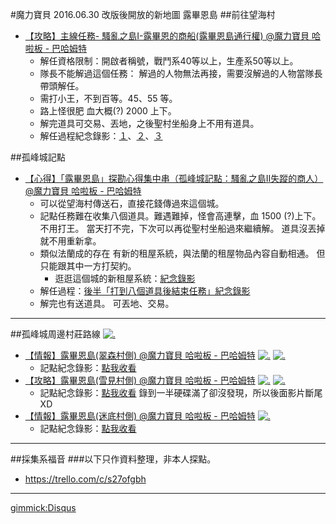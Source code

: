 ﻿#魔力寶貝 2016.06.30 改版後開放的新地圖 露畢恩島
##前往望海村
- [【攻略】主線任務- 騷亂之島I-露畢恩的商船(露畢恩島通行權) @魔力寶貝 哈啦板 - 巴哈姆特](http://forum.gamer.com.tw/C.php?bsn=02577&snA=158254&tnum=4)
  - 解任資格限制：開啟者稱號，戰鬥系40等以上，生產系50等以上。
  - 隊長不能解過這個任務：
解過的人物無法再接，需要沒解過的人物當隊長帶頭解任。
  - 需打小王，不到百等。45、55 等。
  - 路上怪很肥 血大概(?) 2000 上下。
  - 解完道具可交易、丟地，之後聖村坐船身上不用有道具。
  - 解任過程紀念錄影：[１](https://drive.google.com/file/d/0B_b1e3AASsaLLVFjckxiMEVNbTQ/preview)、[２](https://drive.google.com/file/d/0B_b1e3AASsaLNVVSRDYyVlNHTnc/preview)、[３](https://drive.google.com/file/d/0B_b1e3AASsaLN0VXNHQtWmpxbmc/preview)

##孤峰城記點
- [【心得】「露畢恩島」探勘心得集中串（孤峰城記點：騷亂之島Ⅱ失蹤的商人） @魔力寶貝 哈啦板 - 巴哈姆特](http://forum.gamer.com.tw/C.php?bsn=02577&snA=158251&tnum=14)
  - 可以從望海村傳送石，直接花錢傳過來這個城。
  - 記點任務難在收集八個道具。難遇難掉，怪會高連擊，血 1500 (?)上下。
不用打王。
當天打不完，下次可以再從聖村坐船過來繼續解。
道具沒丟掉就不用重新拿。
  - 類似法蘭成的存在
有新的租屋系統，與法蘭的租屋物品內容自動相通。
但只能跟其中一方打契約。
    - 逛逛這個城的新租屋系統：[紀念錄影](https://drive.google.com/file/d/0B_b1e3AASsaLMFpSVXJMeDdvYTQ/preview)
  - 解任過程：[後半「打到八個道具後結束任務」紀念錄影](https://drive.google.com/file/d/0B_b1e3AASsaLbV9qME1IdnAxTU0/preview)
  - 解完也有送道具。
可丟地、交易。

----

##孤峰城周邊村莊路線
[![.](https://trello-attachments.s3.amazonaws.com/5783d8e69b3fce2d52f94f9e/1240x1826/9cc8f762f3229aa500545d5dabd73802/d8ec3759947e33fa65dc91f1dbaeab8e.JPG "新地圖")](https://trello-attachments.s3.amazonaws.com/5783d8e69b3fce2d52f94f9e/1240x1826/9cc8f762f3229aa500545d5dabd73802/d8ec3759947e33fa65dc91f1dbaeab8e.JPG)

- [【情報】露畢恩島(翠森村側) @魔力寶貝 哈啦板 - 巴哈姆特](http://forum.gamer.com.tw/Co.php?bsn=02577&sn=952810)
[![.](https://trello-attachments.s3.amazonaws.com/5783d8e69b3fce2d52f94f9e/834x1298/38dee5fdba021b6043e91ecdf024f34c/f00b16d10b6e656f70e8c03d8120365b.JPG)](https://trello-attachments.s3.amazonaws.com/5783d8e69b3fce2d52f94f9e/834x1298/38dee5fdba021b6043e91ecdf024f34c/f00b16d10b6e656f70e8c03d8120365b.JPG)
[![.](https://trello-attachments.s3.amazonaws.com/5783d8e69b3fce2d52f94f9e/935x696/8c0bc829b3fe144f8e5a6e39a43826c6/031f99966af044829473dbfe7b2f0836.JPG)](https://trello-attachments.s3.amazonaws.com/5783d8e69b3fce2d52f94f9e/935x696/8c0bc829b3fe144f8e5a6e39a43826c6/031f99966af044829473dbfe7b2f0836.JPG)
  - 記點紀念錄影：[點我收看](https://drive.google.com/file/d/0B_b1e3AASsaLeENnQk5XZkFyQkk/preview)
- [【攻略】露畢恩島(雪見村側) @魔力寶貝 哈啦板 - 巴哈姆特](http://forum.gamer.com.tw/Co.php?bsn=02577&sn=952809)
[![.](https://trello-attachments.s3.amazonaws.com/5783d8e69b3fce2d52f94f9e/1140x1189/c3e80edb92e2c52abb16a48634e06048/cc0e4f143c9176c220afbd5f65610567.JPG "點我放大")](https://trello-attachments.s3.amazonaws.com/5783d8e69b3fce2d52f94f9e/1140x1189/c3e80edb92e2c52abb16a48634e06048/cc0e4f143c9176c220afbd5f65610567.JPG)
[![.](https://trello-attachments.s3.amazonaws.com/5783d8e69b3fce2d52f94f9e/1128x798/2a2027d551ebe0de3e78be0e250be832/e56d52aa096b966407418330a86ede20.JPG "點我放大")](https://trello-attachments.s3.amazonaws.com/5783d8e69b3fce2d52f94f9e/1128x798/2a2027d551ebe0de3e78be0e250be832/e56d52aa096b966407418330a86ede20.JPG)
  - 記點紀念錄影：[點我收看](https://drive.google.com/file/d/0B_b1e3AASsaLbjJUM3RPX0ZpUnM/preview)
錄到一半硬碟滿了卻沒發現，所以後面影片斷尾XD
- [【情報】露畢恩島(迷底村側) @魔力寶貝 哈啦板 - 巴哈姆特](http://forum.gamer.com.tw/C.php?bsn=02577&snA=158333&tnum=1)
[![.](https://trello-attachments.s3.amazonaws.com/5783d8e69b3fce2d52f94f9e/1426x1024/1d49176d14681f9448eb262aa3f1bbfb/470ca6a2d9892fa7d6b7af1fce9af704.JPG "點我放大")](https://trello-attachments.s3.amazonaws.com/5783d8e69b3fce2d52f94f9e/1426x1024/1d49176d14681f9448eb262aa3f1bbfb/470ca6a2d9892fa7d6b7af1fce9af704.JPG)
   - 記點紀念錄影：[點我收看](https://drive.google.com/file/d/0B_b1e3AASsaLSFZnVlJZUkUycnc/preview)

----

##採集系福音
###以下只作資料整理，非本人探點。
- https://trello.com/c/s27ofgbh

----

[gimmick:Disqus](mdwikiplay.disqus.com)
